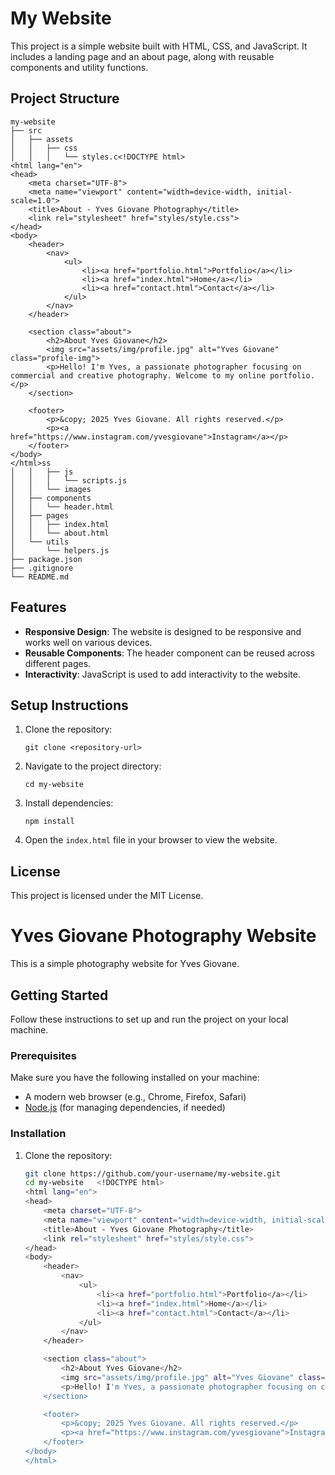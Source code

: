 # My Website

This project is a simple website built with HTML, CSS, and JavaScript. It includes a landing page and an about page, along with reusable components and utility functions.

## Project Structure

```
my-website
├── src
│   ├── assets
│   │   ├── css
│   │   │   └── styles.c<!DOCTYPE html>
<html lang="en">
<head>
    <meta charset="UTF-8">
    <meta name="viewport" content="width=device-width, initial-scale=1.0">
    <title>About - Yves Giovane Photography</title>
    <link rel="stylesheet" href="styles/style.css">
</head>
<body>
    <header>
        <nav>
            <ul>
                <li><a href="portfolio.html">Portfolio</a></li>
                <li><a href="index.html">Home</a></li>
                <li><a href="contact.html">Contact</a></li>
            </ul>
        </nav>
    </header>

    <section class="about">
        <h2>About Yves Giovane</h2>
        <img src="assets/img/profile.jpg" alt="Yves Giovane" class="profile-img">
        <p>Hello! I'm Yves, a passionate photographer focusing on commercial and creative photography. Welcome to my online portfolio.</p>
    </section>

    <footer>
        <p>&copy; 2025 Yves Giovane. All rights reserved.</p>
        <p><a href="https://www.instagram.com/yvesgiovane">Instagram</a></p>
    </footer>
</body>
</html>ss
│   │   ├── js
│   │   │   └── scripts.js
│   │   └── images
│   ├── components
│   │   └── header.html
│   ├── pages
│   │   ├── index.html
│   │   └── about.html
│   └── utils
│       └── helpers.js
├── package.json
├── .gitignore
└── README.md
```

## Features

- **Responsive Design**: The website is designed to be responsive and works well on various devices.
- **Reusable Components**: The header component can be reused across different pages.
- **Interactivity**: JavaScript is used to add interactivity to the website.

## Setup Instructions

1. Clone the repository:
   ```
   git clone <repository-url>
   ```

2. Navigate to the project directory:
   ```
   cd my-website
   ```

3. Install dependencies:
   ```
   npm install
   ```

4. Open the `index.html` file in your browser to view the website.

## License

This project is licensed under the MIT License.
# Yves Giovane Photography Website

This is a simple photography website for Yves Giovane.

## Getting Started

Follow these instructions to set up and run the project on your local machine.

### Prerequisites

Make sure you have the following installed on your machine:
- A modern web browser (e.g., Chrome, Firefox, Safari)
- [Node.js](https://nodejs.org/) (for managing dependencies, if needed)

### Installation

1. Clone the repository:
   ```bash
   git clone https://github.com/your-username/my-website.git
   cd my-website   <!DOCTYPE html>
   <html lang="en">
   <head>
       <meta charset="UTF-8">
       <meta name="viewport" content="width=device-width, initial-scale=1.0">
       <title>About - Yves Giovane Photography</title>
       <link rel="stylesheet" href="styles/style.css">
   </head>
   <body>
       <header>
           <nav>
               <ul>
                   <li><a href="portfolio.html">Portfolio</a></li>
                   <li><a href="index.html">Home</a></li>
                   <li><a href="contact.html">Contact</a></li>
               </ul>
           </nav>
       </header>
   
       <section class="about">
           <h2>About Yves Giovane</h2>
           <img src="assets/img/profile.jpg" alt="Yves Giovane" class="profile-img">
           <p>Hello! I'm Yves, a passionate photographer focusing on commercial and creative photography. Welcome to my online portfolio.</p>
       </section>
   
       <footer>
           <p>&copy; 2025 Yves Giovane. All rights reserved.</p>
           <p><a href="https://www.instagram.com/yvesgiovane">Instagram</a></p>
       </footer>
   </body>
   </html>